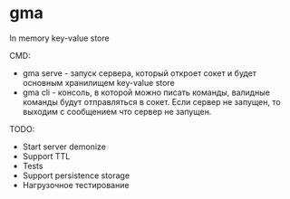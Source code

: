 # gma
In memory key-value store

CMD:
* gma serve - запуск сервера, который откроет сокет и будет основным хранилищем key-value store
* gma cli - консоль, в которой можно писать команды, валидные команды будут отправляться в сокет. Если сервер не запущен, то выходим с сообщением что сервер не запущен. 


TODO:
* Start server demonize
* Support TTL
* Tests
* Support persistence storage
* Нагрузочное тестирование
